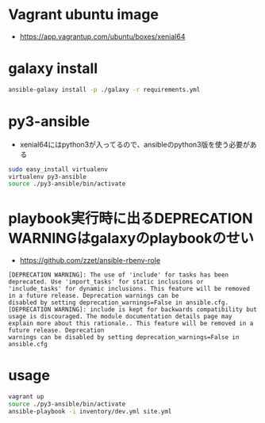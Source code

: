 # Vagrant ubuntu image

- https://app.vagrantup.com/ubuntu/boxes/xenial64

# galaxy install

```sh
ansible-galaxy install -p ./galaxy -r requirements.yml
```

# py3-ansible

- xenial64にはpython3が入ってるので、ansibleのpython3版を使う必要がある

```sh
sudo easy_install virtualenv
virtualenv py3-ansible
source ./py3-ansible/bin/activate
```

# playbook実行時に出るDEPRECATION WARNINGはgalaxyのplaybookのせい

- https://github.com/zzet/ansible-rbenv-role

```
[DEPRECATION WARNING]: The use of 'include' for tasks has been deprecated. Use 'import_tasks' for static inclusions or 'include_tasks' for dynamic inclusions. This feature will be removed in a future release. Deprecation warnings can be
disabled by setting deprecation_warnings=False in ansible.cfg.
[DEPRECATION WARNING]: include is kept for backwards compatibility but usage is discouraged. The module documentation details page may explain more about this rationale.. This feature will be removed in a future release. Deprecation
warnings can be disabled by setting deprecation_warnings=False in ansible.cfg
```

# usage

```sh
vagrant up
source ./py3-ansible/bin/activate
ansible-playbook -i inventory/dev.yml site.yml
```
